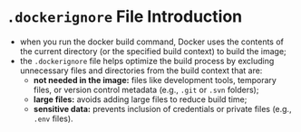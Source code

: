 # `.dockerignore` File Introduction

- when you run the docker build command, Docker uses the contents of the current directory (or the specified build context) to build the image;
- the `.dockerignore` file helps optimize the build process by excluding unnecessary files and directories from the build context that are:
  - **not needed in the image:** files like development tools, temporary files, or version control metadata (e.g., `.git` or `.svn` folders);
  - **large files:** avoids adding large files to reduce build time;
  - **sensitive data:** prevents inclusion of credentials or private files (e.g., `.env` files).
